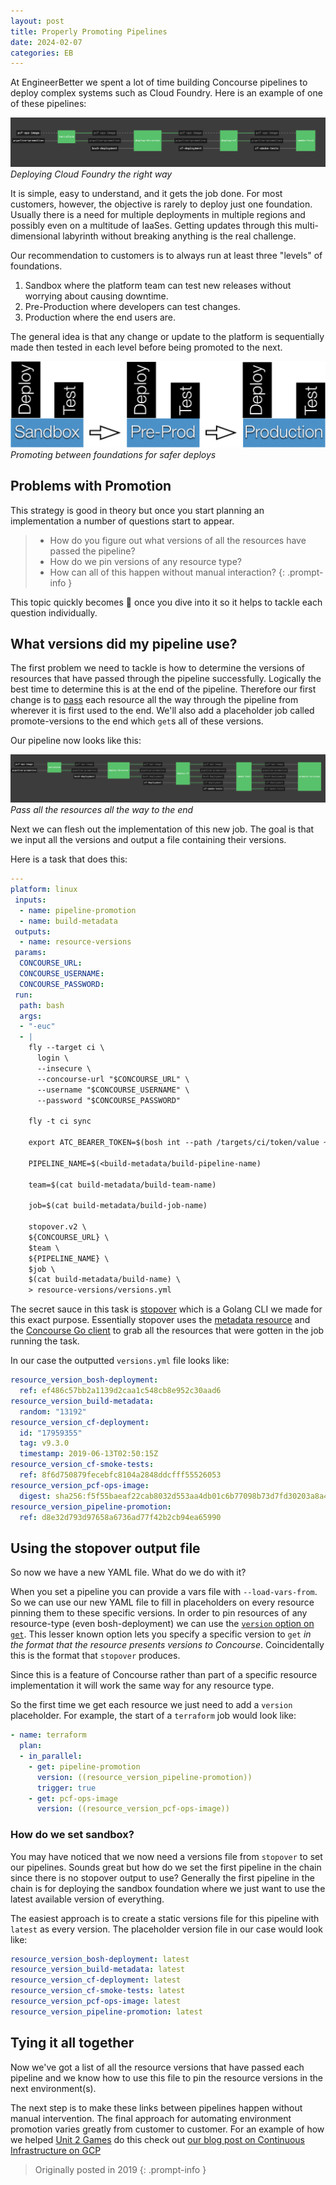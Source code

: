 ```yaml
---
layout: post
title: Properly Promoting Pipelines
date: 2024-02-07
categories: EB
---
```

At EngineerBetter we spent a lot of time building Concourse pipelines to deploy complex systems such as Cloud Foundry. Here is an example of one of these pipelines:

![basic](/assets/img/blog/promotion/basic.png)
_Deploying Cloud Foundry the right way_

It is simple, easy to understand, and it gets the job done. For most customers, however, the objective is rarely to deploy just one foundation. Usually there is a need for multiple deployments in multiple regions and possibly even on a multitude of IaaSes. Getting updates through this multi-dimensional labyrinth without breaking anything is the real challenge.

Our recommendation to customers is to always run at least three "levels" of foundations.

1. Sandbox where the platform team can test new releases without worrying about causing downtime.
1. Pre-Production where developers can test changes.
1. Production where the end users are.

The general idea is that any change or update to the platform is sequentially made then tested in each level before being promoted to the next.

![flow](/assets/img/blog/promotion/flow.png)
_Promoting between foundations for safer deploys_

## Problems with Promotion

This strategy is good in theory but once you start planning an implementation a number of questions start to appear.

> - How do you figure out what versions of all the resources have passed the pipeline?
> - How do we pin versions of any resource type?
> - How can all of this happen without manual interaction?
{: .prompt-info }

This topic quickly becomes 🤯 once you dive into it so it helps to tackle each question individually.

## What versions did my pipeline use?

The first problem we need to tackle is how to determine the versions of resources that have passed through the pipeline successfully. Logically the best time to determine this is at the end of the pipeline. Therefore our first change is to [pass][passed] each resource all the way through the pipeline from wherever it is first used to the end. We'll also add a placeholder job called promote-versions to the end which `get`s all of these versions.

Our pipeline now looks like this:

![pipe-1](/assets/img/blog/promotion/pipe-1.png)
_Pass all the resources all the way to the end_

Next we can flesh out the implementation of this new job. The goal is that we input all the versions and output a file containing their versions.

Here is a task that does this:

```yaml
---
platform: linux
 inputs:
  - name: pipeline-promotion
  - name: build-metadata
 outputs:
  - name: resource-versions
 params:
  CONCOURSE_URL:
  CONCOURSE_USERNAME:
  CONCOURSE_PASSWORD:
 run:
  path: bash
  args:
  - "-euc"
  - |
    fly --target ci \
      login \
      --insecure \
      --concourse-url "$CONCOURSE_URL" \
      --username "$CONCOURSE_USERNAME" \
      --password "$CONCOURSE_PASSWORD"

    fly -t ci sync

    export ATC_BEARER_TOKEN=$(bosh int --path /targets/ci/token/value ~/.flyrc)

    PIPELINE_NAME=$(<build-metadata/build-pipeline-name)

    team=$(cat build-metadata/build-team-name)

    job=$(cat build-metadata/build-job-name)

    stopover.v2 \
    ${CONCOURSE_URL} \
    $team \
    ${PIPELINE_NAME} \
    $job \
    $(cat build-metadata/build-name) \
    > resource-versions/versions.yml
```

The secret sauce in this task is [stopover][stopover] which is a Golang CLI we made for this exact purpose. Essentially stopover uses the [metadata resource][metadata] and the [Concourse Go client][go-concourse] to grab all the resources that were gotten in the job running the task.

In our case the outputted `versions.yml` file looks like:

```yaml
resource_version_bosh-deployment:
  ref: ef486c57bb2a1139d2caa1c548cb8e952c30aad6
resource_version_build-metadata:
  random: "13192"
resource_version_cf-deployment:
  id: "17959355"
  tag: v9.3.0
  timestamp: 2019-06-13T02:50:15Z
resource_version_cf-smoke-tests:
  ref: 8f6d750879fecebfc8104a2848ddcfff55526053
resource_version_pcf-ops-image:
  digest: sha256:f5f55baeaf22cab8032d553aa4db01c6b77098b73d7fd30203a8a49bc1728ca5
resource_version_pipeline-promotion:
  ref: d8e32d793d97658a6736ad77f42b2cb94ea65990
```

## Using the stopover output file

So now we have a new YAML file. What do we do with it?

When you set a pipeline you can provide a vars file with `--load-vars-from`. So we can use our new YAML file to fill in placeholders on every resource pinning them to these specific versions. In order to pin resources of any resource-type (even bosh-deployment) we can use the [`version` option on `get`][get-version]. This lesser known option lets you specify a specific version to `get` _in the format that the resource presents versions to Concourse_. Coincidentally this is the format that `stopover` produces.

Since this is a feature of Concourse rather than part of a specific resource implementation it will work the same way for any resource type.

So the first time we get each resource we just need to add a `version` placeholder. For example, the start of a `terraform` job would look like:

```yaml
- name: terraform
  plan:
  - in_parallel:
    - get: pipeline-promotion
      version: ((resource_version_pipeline-promotion))
      trigger: true
    - get: pcf-ops-image
      version: ((resource_version_pcf-ops-image))
```

### How do we set sandbox?

You may have noticed that we now need a versions file from `stopover` to set our pipelines. Sounds great but how do we set the first pipeline in the chain since there is no stopover output to use? Generally the first pipeline in the chain is for deploying the sandbox foundation where we just want to use the latest available version of everything.

The easiest approach is to create a static versions file for this pipeline with `latest` as every version. The placeholder version file in our case would look like:

```yaml
resource_version_bosh-deployment: latest
resource_version_build-metadata: latest
resource_version_cf-deployment: latest
resource_version_cf-smoke-tests: latest
resource_version_pcf-ops-image: latest
resource_version_pipeline-promotion: latest
```

## Tying it all together

Now we've got a list of all the resource versions that have passed each pipeline and we know how to use this file to pin the resource versions in the next environment(s).

The next step is to make these links between pipelines happen without manual intervention. The final approach for automating environment promotion varies greatly from customer to customer. For an example of how we helped [Unit 2 Games](https://unit2games.com/) do this check out [our blog post on Continuous Infrastructure on GCP][unit2]

> Originally posted in 2019
{: .prompt-info }

[passed]: https://concourse-ci.org/get-step.html#get-step-passed
[stopover]: https://github.com/EngineerBetter/stopover
[metadata]: https://github.com/mastertinner/build-metadata-resource
[go-concourse]: https://github.com/concourse/concourse/tree/master/go-concourse
[get-version]: https://concourse-ci.org/get-step.html#get-step-version
[unit2]: /blog/continuous-infrastructure-google-cloud
